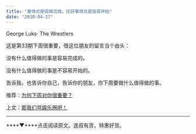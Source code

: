```yaml
---
title: "事情总是很难完成，还好事情总是容易开始"
date: "2018-04-27"
---
```


George Luks· The Wrestlers

这是第33期下周很重要，借这位朋友的留言当个由头：

没有什么值得做的事是容易完成的。

没有什么值得做的事是不容易开始的。

告诉我，也告诉你自己，告诉你的朋友，你下周要做什么值得做的事。

推荐：[为何下周对你很重要？](http://mp.weixin.qq.com/s?__biz=MjM5NDU0Mjk2MQ==&mid=2651623372&idx=1&sn=0a27ce920b04dc61f7bc27535cc59c02&chksm=bd7e0bd28a0982c4659ee1bec241d50bcdbb6403dba56ad79902a1b00fc1b160e7acd02584f2&scene=21#wechat_redirect)

上文：[那我们骂娱乐圈吧！](http://mp.weixin.qq.com/s?__biz=MjM5NDU0Mjk2MQ==&mid=2651627231&idx=1&sn=5432235b6f7196245ee7aad7f70c4e27&chksm=bd7e1ac18a0993d7deac948b4541c4aa7aee9bd441788a3087ff63b7c58bc82aa6b7509b9792&scene=21#wechat_redirect)

* * *

****▼****点击阅读原文。连叔有货，特惠好货。

